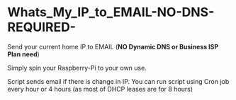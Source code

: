 # Whats_My_IP_to_EMAIL-NO-DNS-REQUIRED-
Send your current home IP to EMAIL (**NO Dynamic DNS or Business ISP Plan need**)

Simply spin your Raspberry-Pi to your own use.

Script sends email if there is change in IP. You can run script using Cron job every hour or 4 hours (as most of DHCP leases are for 8 hours)


